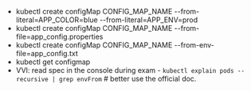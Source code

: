 - kubectl create configMap CONFIG_MAP_NAME --from-literal=APP_COLOR=blue --from-literal=APP_ENV=prod
- kubectl create configMap CONFIG_MAP_NAME --from-file=app_config.properties
- kubectl create configMap CONFIG_MAP_NAME --from-env-file=app_config.txt
- kubectl get configmap
- VVI: read spec in the console during exam - `kubectl explain pods --recursive | grep envFrom` # better use the official doc.